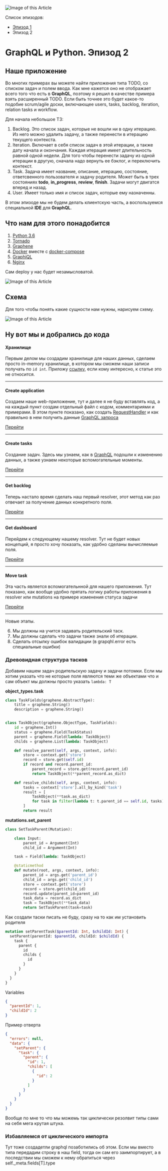 ![Image of this Article](https://raw.githubusercontent.com/totaki/graphql-learn/develop/articles/main.png)

Список эпизодов:
* [Эпизод 1](https://github.com/totaki/graphql-learn/tree/develop/articles/ru/episode-1/README.md)
* Эпизод 2

# GraphQL и Python. Эпизод 2

## Наше приложение
Во многих примерах вы можете найти приложения типа TODO, со списком задач и полем ввода. Как мне кажется оно не отображает
всего того что есть в **GraphQL**, поэтому я решил в качестве примера взять расширенный TODO. Если быть точнее это будет 
какое-то подобие scrum/agile доски, включающее users, tasks, backlog, iteration, relation tasks и workflow.

Для начала небольшое ТЗ:
1. Backlog. Это список задач, которые не вошли ни в одну итерацию. Из него можно удалить задачу, а также перенести в итерацию
текущего контекста.
2. Iteration. Включает в себя список задач в этой итерации, а также дату начала и окончания. Каждая итерация имеет длительность
равной одной недели. Для того чтобы перенести задачу из одной итерации в другую, сначала надо вернуть ее бэклог, и переключить
контекст.
3. Task. Задача имеет название, описание, итерацию, состояние, ответсвенного пользователя и задачу родителя. Может быть
в трех состояниях **todo**, **in_progress**, **review**, **finish**. Задачи могут двигатся вперед и назад.
4. User. Имеет только имя и список задач, которые ему назначенны.

В этом эпизоде мы не будем делать клиентскую часть, а воспользуемся специальной **IDE** для **GraphQL**.

## Что нам для этого понадобится
1. [Python 3.6](https://www.python.org/downloads/)
2. [Tornado](http://www.tornadoweb.org/en/stable/)
3. [Graphene](http://graphene-python.org/)
4. [Docker](https://www.docker.com/) вместе с [docker-compose](https://docs.docker.com/compose/)
5. [GraphiQL](https://github.com/graphql/graphiql)
6. [Nginx](https://nginx.ru/ru/)

Сам deploy у нас будет незамысловатой.

![Image of this Article](https://raw.githubusercontent.com/totaki/graphql-learn/develop/articles/deploy_full_width.png)


## Cхема
Для того чтобы понять какие сущности нам нужны, нарисуем схему.

![Image of this Article](https://raw.githubusercontent.com/totaki/graphql-learn/develop/articles/sheme.png)


## Ну вот мы и добрались до кода
#### Xранилище
Первым делом мы создадим хранилище для наших данных, сделаем просто in-memory хранилище, в котором мы сможем наши записи
получать по ```id int```. Приложу [ссылку](https://github.com/totaki/graphql-learn/blob/develop/src/backend/store/__init__.py),
если кому интересно, к статье это не относится.

----

#### Create application
Создаем наше web-приложение, тут и далее я не буду вставлять код, а на каждый пункт
создам отдельный файл с кодом, комментариями и примерами. В этом пункте
показано, как создать [RequestHandler](http://www.tornadoweb.org/en/stable/web.html#request-handlers)
и как правильно в нем получить данные [GraphQL запроса](http://graphql.org/learn/serving-over-http/)

[Перейти](https://github.com/totaki/graphql-learn/tree/develop/articles/ru/episode-2/application/README.md)

----

#### Create tasks
Создание задач. Здесь мы узнаем, как в [GraphQL](http://graphql.org/learn/) подошли
к изменению данных, а также узнаем некоторые вспомогательные моменты.

[Перейти](https://github.com/totaki/graphql-learn/tree/develop/articles/ru/episode-2/create_task/README.md)

----

#### Get backlog
Теперь настало время сделать наш первый resolver, этот метод как раз отвечает за получение данных конкретного поля.

[Перейти](https://github.com/totaki/graphql-learn/tree/develop/articles/ru/episode-2/backlog/README.md)

----

#### Get dashboard
Перейдем к следующему нашему resolver. Тут не будет новых концепций, я просто
хочу показать, как удобно сделаны вычисляемые поля.

[Перейти](https://github.com/totaki/graphql-learn/tree/develop/articles/ru/episode-2/dashboard/README.md)

----

#### Move task
Эта часть является вспомогательнной для нашего приложения. Тут показано, как вообще удобно прятать логику
работы приложения в resolver или mutations на примере изменения статуса задачи


[Перейти](https://github.com/totaki/graphql-learn/tree/develop/articles/ru/episode-2/move_task/README.md)

----

Новые этапы.

6. Мы должны на учится задавать родительский таск.
7. Мы должны сделать что задачи также знали об итерации.
8. Сделать отсылку ошибок валидации (в grapqhl.error есть специальные ошибки)

### Древовидная структура тасков
Добавим нашем задач родительскую задачу и задачи потомки. Если мы хотим указать что не которые поля являются теми же
объектами что и сам объект мы должны просто указать ```lambda: T```

**object_types.task**
```python
class TaskFields(graphene.AbstractType):
    title = graphene.String()
    description = graphene.String()


class TaskObject(graphene.ObjectType, TaskFields):
    id = graphene.Int()
    status = graphene.Field(TaskStatus)
    parent = graphene.Field(lambda: TaskObject)
    childs = graphene.List(lambda: TaskObject)

    def resolve_parent(self, args, context, info):
        store = context.get('store')
        record = store.get(self.id)
        if record and record.parent_id:
            parent_record = store.get(record.parent_id)
            return TaskObject(**parent_record.as_dict)

    def resolve_childs(self, args, context, info):
        tasks = context['store'].all_by_kind('task')
        result = [
            TaskObject(**task.as_dict)
            for task in filter(lambda t: t.parent_id == self.id, tasks)
        ]
        return result
```

**mutations.set_parent**
```python
class SetTaskParent(Mutation):

    class Input:
        parent_id = Argument(Int)
        child_id = Argument(Int)

    task = Field(lambda: TaskObject)

    @staticmethod
    def mutate(root, args, context, info):
        parent_id = args.get('parent_id')
        child_id = args.get('child_id')
        store = context.get('store')
        record = store.get(child_id)
        record.update(parent_id=parent_id)
        task_data = record.as_dict
        task = TaskObject(**task_data)
        return SetTaskParent(task=task)
```

Как создали таски писать не буду, сразу на то как им установить родителя

```graphql
mutation setParentTask($parentId: Int, $childId: Int) {
  setParent(parentId: $parentId, childId: $childId) {
    task {
      parent {
        id
        childs {
          id
        }
      }
    }
  }
}
```

Variables
```json
{
  "parentId": 1,
  "childId": 2
}
```

Пример отверта
```json
{
  "errors": null,
  "data": {
    "setParent": {
      "task": {
        "parent": {
          "id": 1,
          "childs": [
            {
              "id": 2
            }
          ]
        }
      }
    }
  }
}
```
Вообще по мне то что мы можемь так циклически резолвит типы сами на себя мега крутая
штука.


### Избавляемся от циклического импорта
Тут тоже создадетли graphql позаботились об этом. Если мы вместо типа передадим строку в наш field,
тогда он сам его заимпортирует, а в последствии мы сможем к нему обратиться через self._meta.fields[T].type